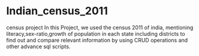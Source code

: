 # Indian_census_2011
census project
In this Project, we used the census 2011 of india, mentioning literacy,sex-ratio,growth of population in each state including districts to find out and compare relevant information by using CRUD operations and other advance sql scripts.


